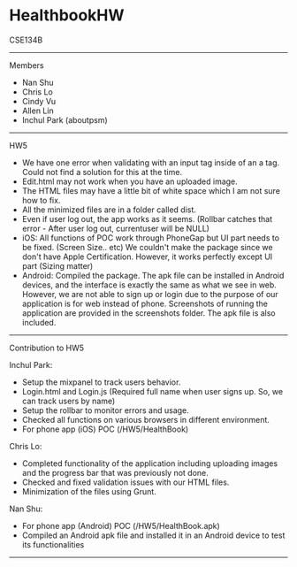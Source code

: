 # HealthbookHW
CSE134B

-----------------------------------------------------------------------
Members
- Nan Shu
- Chris Lo
- Cindy Vu
- Allen Lin
- Inchul Park (aboutpsm)

---------------------------------------------------------------------
HW5
- We have one error when validating with an input tag inside of an a tag. Could not find a solution for this at the time.
- Edit.html may not work when you have an uploaded image.
- The HTML files may have a little bit of white space which I am not sure how to fix.
- All the minimized files are in a folder called dist.
- Even if user log out, the app works as it seems. (Rollbar catches that error - After user log out, currentuser will be NULL)
- iOS: All functions of POC work through PhoneGap but UI part needs to be fixed. (Screen Size.. etc)
       We couldn't make the package since we don't have Apple Certification.
       However, it works perfectly except UI part (Sizing matter)
- Android: Compiled the package. The apk file can be installed in Android devices,
           and the interface is exactly the same as what we see in web.
           However, we are not able to sign up or login due to the purpose of our application is for web
           instead of phone. Screenshots of running the application are provided in the screenshots folder.
           The apk file is also included.

---------------------------------------------------------------------
Contribution to HW5

Inchul Park:
- Setup the mixpanel to track users behavior.
- Login.html and Login.js (Required full name when user signs up. So, we can track users by name) 
- Setup the rollbar to monitor errors and usage.
- Checked all functions on various browsers in different environment.
- For phone app (iOS) POC (/HW5/HealthBook)

Chris Lo:
- Completed functionality of the application including uploading images and the progress bar that was previously not done.
- Checked and fixed validation issues with our HTML files.
- Minimization of the files using Grunt.

Nan Shu:
- For phone app (Android) POC (/HW5/HealthBook.apk)
- Compiled an Android apk file and installed it in an Android device to test its functionalities

---------------------------------------------------------------------
